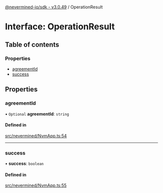 [@nevermined-io/sdk - v3.0.49](../code-reference.md) / OperationResult

# Interface: OperationResult

## Table of contents

### Properties

- [agreementId](OperationResult.md#agreementid)
- [success](OperationResult.md#success)

## Properties

### agreementId

• `Optional` **agreementId**: `string`

#### Defined in

[src/nevermined/NvmApp.ts:54](https://github.com/nevermined-io/sdk-js/blob/8180ee1d53a2c732dcde9fa47eb88586f44827dd/src/nevermined/NvmApp.ts#L54)

---

### success

• **success**: `boolean`

#### Defined in

[src/nevermined/NvmApp.ts:55](https://github.com/nevermined-io/sdk-js/blob/8180ee1d53a2c732dcde9fa47eb88586f44827dd/src/nevermined/NvmApp.ts#L55)

